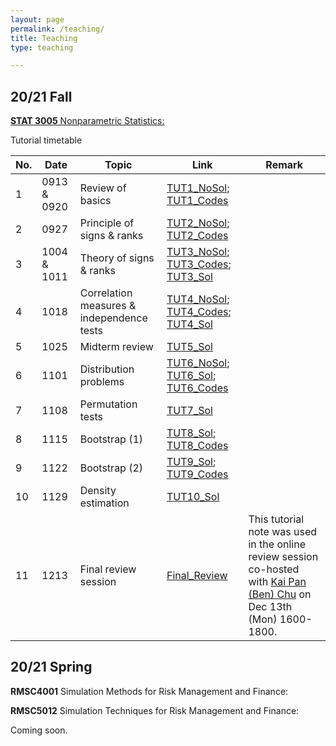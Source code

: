 ```yaml
---
layout: page
permalink: /teaching/
title: Teaching
type: teaching

---
```


## 20/21 Fall

[**STAT 3005** Nonparametric Statistics:](https://sites.google.com/site/kwchankeith/teaching/s3005?authuser=0) 

Tutorial timetable

| No.| Date  | Topic | Link | Remark |
| ------------- | ------------- | ------------- |  ------------- |  ------------- |
| 1 | 0913 & 0920 | Review of basics | [TUT1_NoSol](https://drive.google.com/file/d/1n9u9aEY5hviSvEXIMva23g_VoZgpZLdn/view?usp=sharing); [TUT1_Codes](https://drive.google.com/file/d/1xYP6cKVdOpllpY7r4RJM6vhfc_jsz7dK/view?usp=sharing)|   |                                  
| 2  | 0927  | Principle of signs & ranks | [TUT2_NoSol](https://drive.google.com/file/d/1NUbrjC65h1GHnDMhp-vY0fAboIjtD-iD/view?usp=sharing); [TUT2_Codes](https://drive.google.com/file/d/1VWf-MZHXr7NLj50dOWMkVHjmmk2Zb9hU/view?usp=sharing)|  |
| 3  | 1004 & 1011  | Theory of signs & ranks | [TUT3_NoSol](https://drive.google.com/file/d/17VENxzWecOF1sYI9KmGN12qpOu9Spv3Z/view?usp=sharing); [TUT3_Codes](https://drive.google.com/file/d/1M98F43l-N57GqFcPj8o4W4Zhpk5oaDvS/view?usp=sharing); [TUT3_Sol](https://drive.google.com/file/d/1rNVHlwk9QU12fHoEE5JTd1-h9xlzB5_5/view?usp=sharing)| |   
| 4  | 1018  | Correlation measures & independence tests | [TUT4_NoSol](https://drive.google.com/file/d/1MRYkMV4Q_7fzwLscxxOq3E4RdV_z-Jn9/view?usp=sharing); [TUT4_Codes](https://drive.google.com/file/d/1ClDS4aT-ytGDXoDqCPTpJW5OpkZVFuvO/view?usp=sharing); [TUT4_Sol](https://drive.google.com/file/d/1LOKYtkIPBcyeuGYkDNjDB0cplo3Ud0G1/view?usp=sharing)|  |
| 5  | 1025  | Midterm review | [TUT5_Sol](https://drive.google.com/file/d/1znokzJoHOPzvNszJuwtXkQQto0Qht4F9/view?usp=sharing) |  |
| 6  | 1101 | Distribution problems | [TUT6_NoSol](https://drive.google.com/file/d/1bg5FgZBPHG_fJ7eZmoCywvlTTX5CwF9v/view?usp=sharing); [TUT6_Sol](https://drive.google.com/file/d/1jwtjqVa3i2YUfQproe5GPO7cm7_ynfkM/view?usp=sharing); [TUT6_Codes](https://drive.google.com/file/d/1GhxAgP34wvbDb3u0LQUhAU7w5fY7nz61/view?usp=sharing) | |
| 7  | 1108 | Permutation tests | [TUT7_Sol](https://drive.google.com/file/d/1mYOVpf0sQDXU563gMPM_Xiq01m16vj4l/view?usp=sharing) | |
| 8  | 1115 | Bootstrap (1) | [TUT8_Sol](https://drive.google.com/file/d/1n6QBcGeDSxA5o1d2Dh2wsXwrkm9DlWXQ/view?usp=sharing); [TUT8_Codes](https://drive.google.com/file/d/1hYaSuaodZq06fV1_Y_lSHtxF5TOg2_lb/view?usp=sharing)  |   |
| 9 | 1122 | Bootstrap (2) | [TUT9_Sol](https://drive.google.com/file/d/1RehSXIBWicb2LRZbATCDxCHYN_cFraCk/view?usp=sharing); [TUT9_Codes](https://drive.google.com/file/d/13g3a9iC8vxalgw3joJBQ06QcFIDZrmSt/view?usp=sharing)|   |
| 10  | 1129 | Density estimation | [TUT10_Sol](https://drive.google.com/file/d/1bw12a9hBUbSnIEK-5wakGEN2yViexNhB/view?usp=sharing) |  |
| 11 | 1213 | Final review session | [Final_Review](https://drive.google.com/file/d/1DuriqBJeu5W4l8C30MLpQ8sPSVsR2Gm4/view?usp=sharing) | This tutorial note was used in the online review session co-hosted with [Kai Pan (Ben) Chu](https://sites.google.com/view/kpchu) on Dec 13th (Mon) 1600-1800.|

## 20/21 Spring

**RMSC4001** Simulation Methods for Risk Management and Finance:

**RMSC5012** Simulation Techniques for Risk Management and Finance:

Coming soon.
